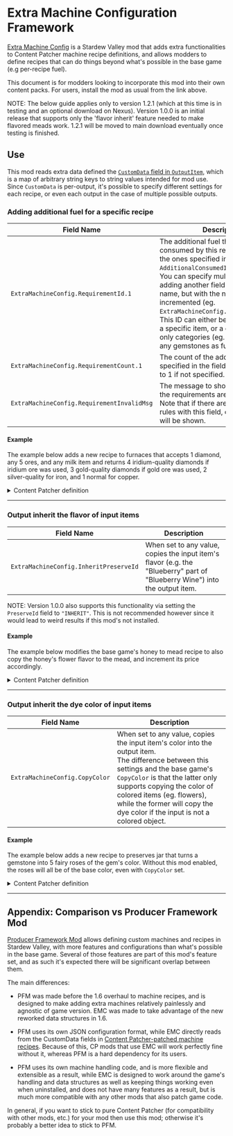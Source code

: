 # Extra Machine Configuration Framework

[Extra Machine Config](https://www.nexusmods.com/stardewvalley/mods/22256)
is a Stardew Valley mod that adds extra functionalities to Content Patcher
machine recipe definitions, and allows modders to define recipes that can do
things beyond what's possible in the base game (e.g per-recipe fuel).

This document is for modders looking to incorporate this mod into their own
content packs. For users, install the mod as usual from the link above.

NOTE: The below guide applies only to version 1.2.1 (which at this time is in
testing and an optional download on Nexus). Version 1.0.0 is an initial release
that supports only the 'flavor inherit' feature needed to make flavored meads
work. 1.2.1 will be moved to main download eventually once testing is finished.

## Use
This mod reads extra data defined the [`CustomData` field in `OutputItem`](https://stardewvalleywiki.com/Modding:Machines#Item_processing_rules), which is
a map of arbitrary string keys to string values intended for mod use. Since
`CustomData` is per-output, it's possible to specify different settings for each
recipe, or even each output in the case of multiple possible outputs.

### Adding additional fuel for a specific recipe

| Field Name                         | Description              |
| ---------------------------------- | ------------------------ |
| `ExtraMachineConfig.RequirementId.1` | The additional fuel that should be consumed by this recipe in addition to the ones specified in the machine's `AdditionalConsumedItems` field.<br> You can specify multiple fuels by adding another field with the same name, but with the number at the end incremented (eg. `ExtraMachineConfig.RequirementId.2`).<br> This ID can either be a qualified ID for a specific item, or a category ID for only categories (eg. `-2` will consume any gemstones as fuel).|
| `ExtraMachineConfig.RequirementCount.1` | The count of the additional fuel specified in the field above. Defaults to 1 if not specified. |
| `ExtraMachineConfig.RequirementInvalidMsg` | The message to show to players if all the requirements are not satisfied. Note that if there are multiple output rules with this field, only the last one will be shown.|

#### Example

The example below adds a new recipe to furnaces that accepts 1 diamond, any 5 ores, and any
milk item and returns 4 iridium-quality diamonds if iridium ore was used, 3
gold-quality diamonds if gold ore was used, 2 silver-quality for iron, and 1
normal for copper.

<details>

<summary>Content Patcher definition</summary>

```
{
  "Changes": [
    {
      "LogName": "Add Diamond Milk Polishing (what) to Furnace Rules",
      "Action": "EditData",
      "Target": "Data/Machines",
      "TargetField": ["(BC)13", "OutputRules"],
      "Entries": {
        "PurifyDiamond": {
          "Id": "PurifyDiamond",
          "Triggers": [
            {
              "Id": "ItemPlacedInMachine",
              "Trigger": "ItemPlacedInMachine",
              "RequiredItemId": "(O)72",
              "RequiredCount": 1,
            }
          ],
          "UseFirstValidOutput": true,
          "OutputItem": [
            {
              "CustomData": {
                "ExtraMachineConfig.RequirementId.1": "(O)386",
                "ExtraMachineConfig.RequirementCount.1": "5",
                "ExtraMachineConfig.RequirementInvalidMsg": "Need 5 ores and milk",
                "ExtraMachineConfig.RequirementId.2": "-6",
              },
              "ItemId": "(O)72",
              "MinStack": 4,
              "Quality": 3,
            },
            {
              "CustomData": {
                "ExtraMachineConfig.RequirementId.1": "(O)384",
                "ExtraMachineConfig.RequirementCount.1": "5",
                "ExtraMachineConfig.RequirementId.2": "-6",
              },
              "ItemId": "(O)72",
              "MinStack": 3,
              "Quality": 2,
            },
            {
              "CustomData": {
                "ExtraMachineConfig.RequirementId.1": "(O)380",
                "ExtraMachineConfig.RequirementCount.1": "5",
                "ExtraMachineConfig.RequirementId.2": "-6",
              },
              "ItemId": "(O)72",
              "MinStack": 2,
              "Quality": 1,
            },
            {
              "CustomData": {
                "ExtraMachineConfig.RequirementId.1": "(O)378",
                "ExtraMachineConfig.RequirementCount.1": "5",
                "ExtraMachineConfig.RequirementId.2": "-6",
              },
              "ItemId": "(O)72",
              "MinStack": 1,
              "Quality": 0,
            },
          ],
          "MinutesUntilReady": 10,
        },
      },
    },
  ]
}
```
</details>

----

### Output inherit the flavor of input items

| Field Name                         | Description              |
| ---------------------------------- | ------------------------ |
| `ExtraMachineConfig.InheritPreserveId` | When set to any value, copies the input item's flavor (e.g. the "Blueberry" part of "Blueberry Wine") into the output item.|

NOTE: Version 1.0.0 also supports this functionality via setting the
`PreserveId` field to `"INHERIT"`. This is not recommended however since
it would lead to weird results if this mod's not installed.

#### Example

The example below modifies the base game's honey to mead recipe to also copy the
honey's flower flavor to the mead, and increment its price accordingly.
<details>

<summary>Content Patcher definition</summary>

```
{
  "Changes": [
    {
      "LogName": "Modify Mead Rules",
      "Action": "EditData",
      "Target": "Data/Machines",
      "TargetField": ["(BC)12", "OutputRules", "Default_Honey", "OutputItem", "(O)459"],
      "Entries": {
        "CustomData": {
          "ExtraMachineConfig.InheritPreserveId": "true",
        },
        "CopyPrice": true,
        "ObjectInternalName": "{0} Mead",
        // See https://stardewvalleywiki.com/Modding:Item_queries#Item_spawn_fields
        "ObjectDisplayName": "[LocalizedText Strings\\Objects:selph.FlavoredMead.name %PRESERVED_DISPLAY_NAME]",
        "PriceModifiers": 
        [
          {
            "Modification": "Add",
            "Amount": 100
          },
          {
            "Modification": "Multiply",
            "Amount": 2
          }
        ],
      },
    },
  ]
}
```

</details>

----

### Output inherit the dye color of input items

| Field Name                         | Description              |
| ---------------------------------- | ------------------------ |
| `ExtraMachineConfig.CopyColor` | When set to any value, copies the input item's color into the output item.<br>The difference between this settings and the base game's `CopyColor` is that the latter only supports copying the color of colored items (eg. flowers), while the former will copy the dye color if the input is not a colored object.|

#### Example

The example below adds a new recipe to preserves jar that turns a gemstone into
5 fairy roses of the gem's color. Without this mod enabled, the roses will all
be of the base color, even with `CopyColor` set.

<details>

<summary>Content Patcher definition</summary>

```
{
  "Changes": [
    {
      "LogName": "Add Gemstone To Rose Rule",
      "Action": "EditData",
      "Target": "Data/Machines",
      "TargetField": ["(BC)15", "OutputRules"],
      "Entries": {
        "RoseMaker": {
          "Id": "RoseMaker",
          "Triggers": [
            {
              "Id": "ItemPlacedInMachine",
              "Trigger": "ItemPlacedInMachine",
              "RequiredTags": ["category_gem"],
              "RequiredCount": 1,
            }
          ],
          "OutputItem": [
            {
              "CustomData": {
                "ExtraMachineConfig.CopyColor": "true",
              },
              "ItemId": "(O)595",
              "MinStack": 5,
              // This does nothing
              "CopyColor": true,
            },
          ],
          "MinutesUntilReady": 10,
        },
      },
    },
  ]
}
```

</details>

----

## Appendix: Comparison vs Producer Framework Mod 
[Producer Framework Mod](https://www.nexusmods.com/stardewvalley/mods/4970)
allows defining custom machines and recipes in Stardew Valley, with more
features and configurations than what's possible in the base game. Several of
those features are part of this mod's feature set, and as such it's expected
there will be significant overlap between them.

The main differences:

* PFM was made before the 1.6 overhaul to machine recipes, and is designed to
  make adding extra machines relatively painlessly and agnostic of game
  version. EMC was made to take advantage of the new reworked data structures
  in 1.6.

* PFM uses its own JSON configuration format, while EMC directly reads from
  the CustomData fields in
  [Content Patcher-patched machine
  recipes](https://stardewvalleywiki.com/Modding:Machines). Because of this,
  CP mods that use EMC will work perfectly fine without it,
  whereas PFM is a hard dependency for its users.

* PFM uses its own machine handling code, and is more flexible and extensible
  as a result, while EMC is designed to work around the game's handling and
  data structures as well as keeping things working even when uninstalled, and
  does not have many features as a result, but is much more compatible with any
  other mods that also patch game code.

In general, if you want to stick to pure Content Patcher (for compatibility
with other mods, etc.) for your mod then use this mod; otherwise it's probably
a better idea to stick to PFM.
